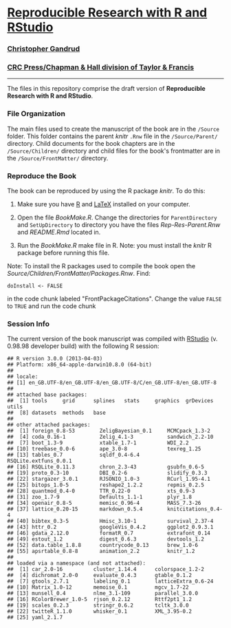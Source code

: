 # [Reproducible Research with R and RStudio](http://christophergandrud.github.io/RepResR-RStudio/)

### [Christopher Gandrud](http://christophergandrud.blogspot.com/p/biocontact.html)

### [CRC Press/Chapman & Hall division of Taylor & Francis](http://www.crcpress.com/product/isbn/9781466572843)


---

The files in this repository comprise the draft version of **Reproducible Research with R and RStudio**.

### File Organization

The main files used to create the manuscript of the book are in the `/Source` folder. This folder contains the parent *knitr* `.Rnw` file in the `/Source/Parent/` directory. Child documents for the book chapters are in the `/Source/Children/` directory and child files for the book's frontmatter are in the `/Source/FrontMatter/` directory.

### Reproduce the Book

The book can be reproduced by using the R package *knitr*. To do this:

1. Make sure you have [R](http://www.r-project.org/) and [LaTeX](http://www.latex-project.org/ftp.html) installed on your computer.

2. Open the file *BookMake.R*. Change the directories for `ParentDirectory` and `SetUpDirectory` to directory you have the files *Rep-Res-Parent.Rnw* and *README.Rmd* located in.

3. Run the *BookMake.R* make file in R. Note: you must install the *knitr* R package before running this file.

Note: To install the R packages used to compile the book open the *Source/Children/FrontMatter/Packages.Rnw*. Find:

```
doInstall <- FALSE
```

in the code chunk labeled "FrontPackageCitations". Change the value `FALSE` to `TRUE` and run the code chunk

### Session Info
The current version of the book manuscript was compiled with [RStudio](http://www.rstudio.com/) (v. 0.98.98 developer build) with the following R session:


```
## R version 3.0.0 (2013-04-03)
## Platform: x86_64-apple-darwin10.8.0 (64-bit)
## 
## locale:
## [1] en_GB.UTF-8/en_GB.UTF-8/en_GB.UTF-8/C/en_GB.UTF-8/en_GB.UTF-8
## 
## attached base packages:
##  [1] tools     grid      splines   stats     graphics  grDevices utils    
##  [8] datasets  methods   base     
## 
## other attached packages:
##  [1] foreign_0.8-53        ZeligBayesian_0.1     MCMCpack_1.3-2       
##  [4] coda_0.16-1           Zelig_4.1-3           sandwich_2.2-10      
##  [7] boot_1.3-9            xtable_1.7-1          WDI_2.2              
## [10] treebase_0.0-6        ape_3.0-8             texreg_1.25          
## [13] tables_0.7            sqldf_0.4-6.4         RSQLite.extfuns_0.0.1
## [16] RSQLite_0.11.3        chron_2.3-43          gsubfn_0.6-5         
## [19] proto_0.3-10          DBI_0.2-6             slidify_0.3.3        
## [22] stargazer_3.0.1       RJSONIO_1.0-3         RCurl_1.95-4.1       
## [25] bitops_1.0-5          reshape2_1.2.2        repmis_0.2.5         
## [28] quantmod_0.4-0        TTR_0.22-0            xts_0.9-3            
## [31] zoo_1.7-9             Defaults_1.1-1        plyr_1.8             
## [34] openair_0.8-5         memisc_0.96-4         MASS_7.3-26          
## [37] lattice_0.20-15       markdown_0.5.4        knitcitations_0.4-4  
## [40] bibtex_0.3-5          Hmisc_3.10-1          survival_2.37-4      
## [43] httr_0.2              googleVis_0.4.2       ggplot2_0.9.3.1      
## [46] gdata_2.12.0          formatR_0.7           extrafont_0.14       
## [49] estout_1.2            digest_0.6.3          devtools_1.2         
## [52] data.table_1.8.8      countrycode_0.13      brew_1.0-6           
## [55] apsrtable_0.8-8       animation_2.2         knitr_1.2            
## 
## loaded via a namespace (and not attached):
##  [1] car_2.0-16          cluster_1.14.4      colorspace_1.2-2   
##  [4] dichromat_2.0-0     evaluate_0.4.3      gtable_0.1.2       
##  [7] gtools_2.7.1        labeling_0.1        latticeExtra_0.6-24
## [10] Matrix_1.0-12       memoise_0.1         mgcv_1.7-22        
## [13] munsell_0.4         nlme_3.1-109        parallel_3.0.0     
## [16] RColorBrewer_1.0-5  rjson_0.2.12        Rttf2pt1_1.2       
## [19] scales_0.2.3        stringr_0.6.2       tcltk_3.0.0        
## [22] twitteR_1.1.0       whisker_0.1         XML_3.95-0.2       
## [25] yaml_2.1.7
```



